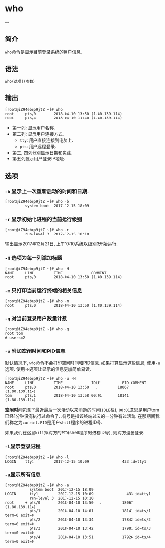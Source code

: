 # who

--

## 简介

`who`命令是显示目前登录系统的用户信息.

## 语法

```
who(选项)(参数)
```

## 输出

```
[root@iZ94ebqp9jtZ ~]# who
root     pts/0        2018-04-10 13:50 (1.80.139.114)
root     pts/4        2018-04-10 11:40 (1.80.139.114)
```

* 第一列: 显示用户名称.
* 第二列: 显示用户连接方式.
	* `tty`: 用户直接连接到电脑上.
	* `pts`: 用户远程登录.
* 第三, 四列分别显示日期和实践.
* 第五列显示用户登录IP地址.

## 选项

### `-b` 显示上一次重新启动的时间和日期.

```
[root@iZ94ebqp9jtZ ~]# who -b
         system boot  2017-12-15 18:09
```

### `-r` 显示初始化进程的当前运行级别

```
[root@iZ94ebqp9jtZ ~]# who -r
         run-level 3  2017-12-15 10:10
```

输出显示2017年12月21日, 上午10:10系统以级别3开始运行.

### `-H` 选项为每一列添加标题

```
[root@iZ94ebqp9jtZ ~]# who -H
NAME     LINE         TIME             COMMENT
root     pts/0        2018-04-10 13:50 (1.80.139.114)
```

### `-m` 只打印当前运行终端的相关信息

```
[root@iZ94ebqp9jtZ ~]# who -m
root     pts/0        2018-04-10 13:50 (1.80.139.114)
```

### `-q` 对当前登录用户数量计数

```
[root@iZ94ebqp9jtZ ~]# who -q
root tom
# users=2
```

### `-u` 附加空闲时间和PID信息

默认情况下, `who`命令不会打印空闲时间和PID信息. 如果打算显示这些信息, 使用`-u`选项. 使用`-H`选项让显示的信息更加简单易读.

```
[root@iZ94ebqp9jtZ ~]# who -u -H
NAME     LINE         TIME             IDLE          PID COMMENT
root     pts/0        2018-04-10 13:50   .         18067 (1.80.139.114)
tom      pts/1        2018-04-10 13:58 00:01       18141 (1.80.139.114)
```

**空闲时间**包含了最近最后一次活动以来消逝的时间(`IDLE`栏), `00:01`意思是用户tom已经1分钟没有执行过命令了.`.`符号是指该终端过去的一分钟有过活动. 在那期间我们称之为`current`. `PID`是用户`shell`程序的进程ID号.

如果我们在这里`kill`掉对方的`PID`(shell程序的进程ID号), 则对方退出登录.

### `-l`显示登录进程

```
[root@iZ94ebqp9jtZ ~]# who -l
LOGIN    tty1         2017-12-15 10:09               433 id=tty1
```

### `-a`显示所有信息

```
[root@iZ94ebqp9jtZ ~]# who -a
           system boot  2017-12-15 18:09
LOGIN      tty1         2017-12-15 10:09               433 id=tty1
           run-level 3  2017-12-15 10:10
root     + pts/0        2018-04-10 13:50   .         18067 (1.80.139.114)
           pts/1        2018-04-10 14:01             18141 id=ts/1  term=0 exit=0
           pts/2        2018-04-10 13:34             17842 id=ts/2  term=0 exit=0
           pts/3        2018-04-10 13:42             17901 id=ts/3  term=0 exit=0
           pts/4        2018-04-10 13:51             17926 id=ts/4  term=0 exit=0
```